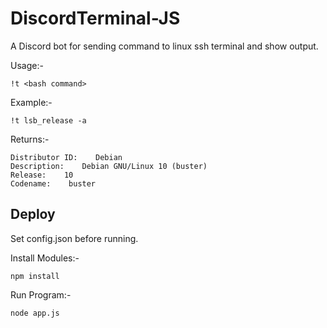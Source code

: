 # DiscordTerminal-JS
A Discord bot for sending command to linux ssh terminal and show output.

Usage:-
```
!t <bash command>
```

Example:-
```
!t lsb_release -a
```

Returns:-
```
Distributor ID:    Debian
Description:    Debian GNU/Linux 10 (buster)
Release:    10
Codename:    buster
```

## Deploy
Set config.json before running.

Install Modules:-
```
npm install
```

Run Program:-
```
node app.js
```
